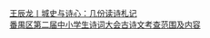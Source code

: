   
[王辰龙丨城史与诗心：几份读诗札记](http://www.dianyue.me/archives/834/qrkto475488pp7ur/)  
[番禺区第二届中小学生诗词大会古诗文考查范围及内容](http://www.dianyue.me/archives/245/liyn0i0rtx087rrp/)